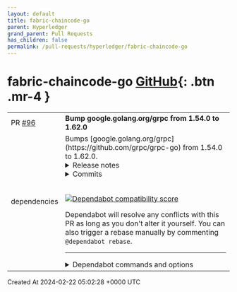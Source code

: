 ```yaml
---
layout: default
title: fabric-chaincode-go
parent: Hyperledger
grand_parent: Pull Requests
has_children: false
permalink: /pull-requests/hyperledger/fabric-chaincode-go
---
```


# fabric-chaincode-go <span class="fs-3 right-align">[GitHub](https://github.com/hyperledger/fabric-chaincode-go){: .btn .mr-4 }</span>


<div>
    <table>
        <tr>
            <td>
                PR <a href="https://github.com/hyperledger/fabric-chaincode-go/pull/96" class=".btn">#96</a>
            </td>
            <td>
                <b>
                    Bump google.golang.org/grpc from 1.54.0 to 1.62.0
                </b>
            </td>
        </tr>
        <tr>
            <td>
                <span class="chip">dependencies</span>
            </td>
            <td>
                Bumps [google.golang.org/grpc](https://github.com/grpc/grpc-go) from 1.54.0 to 1.62.0.
<details>
<summary>Release notes</summary>
<p><em>Sourced from <a href="https://github.com/grpc/grpc-go/releases">google.golang.org/grpc's releases</a>.</em></p>
<blockquote>
<h2>Release 1.62.0</h2>
<h1>New Features</h1>
<ul>
<li>grpc: Add StaticMethod CallOption as a signal to stats handler that a method is safe to use as an instrument key (<a href="https://redirect.github.com/grpc/grpc-go/issues/6986">#6986</a>)</li>
</ul>
<h1>Behavior Changes</h1>
<ul>
<li>grpc: Return canonical target string from ClientConn.Target() and resolver.Address.String() (<a href="https://redirect.github.com/grpc/grpc-go/issues/6923">#6923</a>)</li>
</ul>
<h1>Bug Fixes</h1>
<ul>
<li>server: wait to close connection until incoming socket is drained (with timeout) to prevent data loss on client-side (<a href="https://redirect.github.com/grpc/grpc-go/issues/6977">#6977</a>)
<ul>
<li>Special Thanks: <a href="https://github.com/s-matyukevich"><code>@​s-matyukevich</code></a> for discovering the root cause</li>
</ul>
</li>
</ul>
<h1>Performance Improvements</h1>
<ul>
<li>*: Allow building without <code>x/net/trace</code> by using <code>grpcnotrace</code> to enable dead code elimination (<a href="https://redirect.github.com/grpc/grpc-go/issues/6954">#6954</a>)
<ul>
<li>Special Thanks: <a href="https://github.com/hugelgupf"><code>@​hugelgupf</code></a></li>
</ul>
</li>
<li>rand: improve performance and simplify implementation of <code>grpcrand</code> by adopting <code>math/rand</code>'s top-level functions for go version 1.21.0 and newer. (<a href="https://redirect.github.com/grpc/grpc-go/issues/6925">#6925</a>)
<ul>
<li>Special Thanks: <a href="https://github.com/kmirzavaziri"><code>@​kmirzavaziri</code></a></li>
</ul>
</li>
</ul>
<h1>Dependencies</h1>
<ul>
<li>*: Use google.golang.org/protobuf/proto instead of github.com/golang/protobuf. (<a href="https://redirect.github.com/grpc/grpc-go/issues/6919">#6919</a>)
<ul>
<li>Special Thanks: <a href="https://github.com/Clement-Jean"><code>@​Clement-Jean</code></a></li>
</ul>
</li>
</ul>
<blockquote>
<p>[!NOTE]
The above change in proto library usage introduces a minor behavior change within those libraries.  The old <code>github.com/golang/protobuf</code> library would error if given a <code>nil</code> message to <code>Marshal</code>, while the new <code>google.golang.org/protobuf</code> library will successfully output zero bytes in this case.  This means server method handlers that did <code>return nil, nil</code> will now return an empty message and no error, while it used to return an error.  This also affects the client side, where clients sending <code>nil</code> messages used to fail without sending the RPC, and now they will send an empty message.</p>
</blockquote>
<h2>Release 1.61.1</h2>
<h1>Bug Fixes</h1>
<ul>
<li>server: wait to close connection until incoming socket is drained (with timeout) to prevent data loss on client-side (<a href="https://redirect.github.com/grpc/grpc-go/issues/6977">#6977</a>)
<ul>
<li>Special Thanks: <a href="https://github.com/s-matyukevich"><code>@​s-matyukevich</code></a> for discovering the root cause</li>
</ul>
</li>
</ul>
<h2>Release 1.61.0</h2>
<h1>New Features</h1>
<ul>
<li>resolver: provide method, <code>AuthorityOverrider</code>, to allow resolver.Builders to override the default authority for a <code>ClientConn</code>. (EXPERIMENTAL) (<a href="https://redirect.github.com/grpc/grpc-go/issues/6752">#6752</a>)
<ul>
<li>Special Thanks: <a href="https://github.com/Aditya-Sood"><code>@​Aditya-Sood</code></a></li>
</ul>
</li>
<li>xds: add support for mTLS Credentials in xDS bootstrap (<a href="https://github.com/grpc/grpc-go/blob/HEAD/github.com/grpc/proposal/blob/8c31bfedded5f0a51c4933e9e9a8246122f9c41a/A65-xds-mtls-creds-in-bootstrap.md">gRFC A65</a>) (<a href="https://redirect.github.com/grpc/grpc-go/issues/6757">#6757</a>)
<ul>
<li>Special Thanks: <a href="https://github.com/atollena"><code>@​atollena</code></a></li>
</ul>
</li>
<li>server: add <code>grpc.WaitForHandlers</code> <code>ServerOption</code> to cause <code>Server.Stop</code> to block until method handlers return. (EXPERIMENTAL)  (<a href="https://redirect.github.com/grpc/grpc-go/issues/6922">#6922</a>)</li>
</ul>
<h1>Performance Improvements</h1>
<!-- raw HTML omitted -->
</blockquote>
<p>... (truncated)</p>
</details>
<details>
<summary>Commits</summary>
<ul>
<li><a href="https://github.com/grpc/grpc-go/commit/d715b2ef0602fe2133221519cba0642ac282cc3f"><code>d715b2e</code></a> Change version to 1.62.0 (<a href="https://redirect.github.com/grpc/grpc-go/issues/6994">#6994</a>)</li>
<li><a href="https://github.com/grpc/grpc-go/commit/d706a42d29ab785cc1ad86a09fe828ef0a196f26"><code>d706a42</code></a> cherry-pick <a href="https://redirect.github.com/grpc/grpc-go/issues/6926">#6926</a> to 1.62 release branch (<a href="https://redirect.github.com/grpc/grpc-go/issues/6986">#6986</a>)</li>
<li><a href="https://github.com/grpc/grpc-go/commit/8a4ca0cc41ceb5bd0763c865cc4094650df9f95f"><code>8a4ca0c</code></a> cherry-pick <a href="https://redirect.github.com/grpc/grpc-go/issues/6977">#6977</a> to 1.62.x release branch (<a href="https://redirect.github.com/grpc/grpc-go/issues/6979">#6979</a>)</li>
<li><a href="https://github.com/grpc/grpc-go/commit/d41b01db97ca2e3627b2c9949fffe8f152a4255d"><code>d41b01d</code></a> encoding: fix typo (<a href="https://redirect.github.com/grpc/grpc-go/issues/6966">#6966</a>)</li>
<li><a href="https://github.com/grpc/grpc-go/commit/c2b50ee081682eca4b995d2fb79e642019f78aea"><code>c2b50ee</code></a> deps: fix backwards compatibility with encoding (<a href="https://redirect.github.com/grpc/grpc-go/issues/6965">#6965</a>)</li>
<li><a href="https://github.com/grpc/grpc-go/commit/05b4a8b8f779518bb0119042c8c5806fa33d2184"><code>05b4a8b</code></a> Revert &quot;xds/googlec2p: use xdstp names for LDS (<a href="https://redirect.github.com/grpc/grpc-go/issues/6949">#6949</a>)&quot; (<a href="https://redirect.github.com/grpc/grpc-go/issues/6964">#6964</a>)</li>
<li><a href="https://github.com/grpc/grpc-go/commit/03e76b3d2a467a6deebabe2b323780a1890e36d4"><code>03e76b3</code></a> grpc: add ability to compile with or without tracing (<a href="https://redirect.github.com/grpc/grpc-go/issues/6954">#6954</a>)</li>
<li><a href="https://github.com/grpc/grpc-go/commit/84b85babc00b4b8460e53b6ee110bfb49e9311cf"><code>84b85ba</code></a> xds/googledirectpath: Check if ipv6 address is non empty (<a href="https://redirect.github.com/grpc/grpc-go/issues/6959">#6959</a>)</li>
<li><a href="https://github.com/grpc/grpc-go/commit/6f63f05a5b98c484020c143d69450e8679603953"><code>6f63f05</code></a> internal/grpcrand: use Go top-level random functions for go1.21+ (<a href="https://redirect.github.com/grpc/grpc-go/issues/6925">#6925</a>)</li>
<li><a href="https://github.com/grpc/grpc-go/commit/cd69b5d0af6bd46ca17b94acaa09256a863ac277"><code>cd69b5d</code></a> .*: fix minor linter issues (<a href="https://redirect.github.com/grpc/grpc-go/issues/6958">#6958</a>)</li>
<li>Additional commits viewable in <a href="https://github.com/grpc/grpc-go/compare/v1.54.0...v1.62.0">compare view</a></li>
</ul>
</details>
<br />


[![Dependabot compatibility score](https://dependabot-badges.githubapp.com/badges/compatibility_score?dependency-name=google.golang.org/grpc&package-manager=go_modules&previous-version=1.54.0&new-version=1.62.0)](https://docs.github.com/en/github/managing-security-vulnerabilities/about-dependabot-security-updates#about-compatibility-scores)

Dependabot will resolve any conflicts with this PR as long as you don't alter it yourself. You can also trigger a rebase manually by commenting `@dependabot rebase`.

[//]: # (dependabot-automerge-start)
[//]: # (dependabot-automerge-end)

---

<details>
<summary>Dependabot commands and options</summary>
<br />

You can trigger Dependabot actions by commenting on this PR:
- `@dependabot rebase` will rebase this PR
- `@dependabot recreate` will recreate this PR, overwriting any edits that have been made to it
- `@dependabot merge` will merge this PR after your CI passes on it
- `@dependabot squash and merge` will squash and merge this PR after your CI passes on it
- `@dependabot cancel merge` will cancel a previously requested merge and block automerging
- `@dependabot reopen` will reopen this PR if it is closed
- `@dependabot close` will close this PR and stop Dependabot recreating it. You can achieve the same result by closing it manually
- `@dependabot show <dependency name> ignore conditions` will show all of the ignore conditions of the specified dependency
- `@dependabot ignore this major version` will close this PR and stop Dependabot creating any more for this major version (unless you reopen the PR or upgrade to it yourself)
- `@dependabot ignore this minor version` will close this PR and stop Dependabot creating any more for this minor version (unless you reopen the PR or upgrade to it yourself)
- `@dependabot ignore this dependency` will close this PR and stop Dependabot creating any more for this dependency (unless you reopen the PR or upgrade to it yourself)


</details>
            </td>
        </tr>
    </table>
    <div class="right-align">
        Created At 2024-02-22 05:02:28 +0000 UTC
    </div>
</div>

